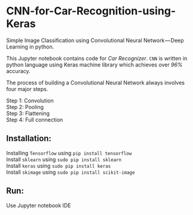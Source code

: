# CNN-for-Car-Recognition-using-Keras
Simple Image Classification using Convolutional Neural Network — Deep Learning in python.

This Jupyter notebook contains code for *Car Recognizer*. `CNN` is written in python language using Keras machine library which achieves over *96%* accuracy.

The process of building a Convolutional Neural Network always involves four major steps.

Step 1: Convolution <br />
Step 2: Pooling <br />
Step 3: Flattening <br />
Step 4: Full connection <br />

## Installation:
Installing `Tensorflow` using `pip install tensorflow` <br />
Install `sklearn` using `sudo pip install sklearn` <br />
Install `keras` using `sudo pip install keras` <br />
Install `skimage` using `sudo pip install scikit-image` <br />

## Run:
Use Jupyter notebook IDE
